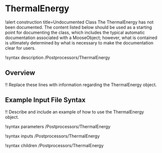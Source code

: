 # ThermalEnergy

!alert construction title=Undocumented Class
The ThermalEnergy has not been documented. The content listed below should be used as a starting point for
documenting the class, which includes the typical automatic documentation associated with a
MooseObject; however, what is contained is ultimately determined by what is necessary to make the
documentation clear for users.

!syntax description /Postprocessors/ThermalEnergy

## Overview

!! Replace these lines with information regarding the ThermalEnergy object.

## Example Input File Syntax

!! Describe and include an example of how to use the ThermalEnergy object.

!syntax parameters /Postprocessors/ThermalEnergy

!syntax inputs /Postprocessors/ThermalEnergy

!syntax children /Postprocessors/ThermalEnergy
